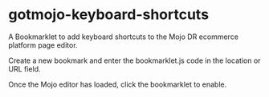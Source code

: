 # gotmojo-keyboard-shortcuts
A Bookmarklet to add keyboard shortcuts to the Mojo DR ecommerce platform page editor.

Create a new bookmark and enter the bookmarklet.js code in the location or URL field. 

Once the Mojo editor has loaded, click the bookmarklet to enable.
